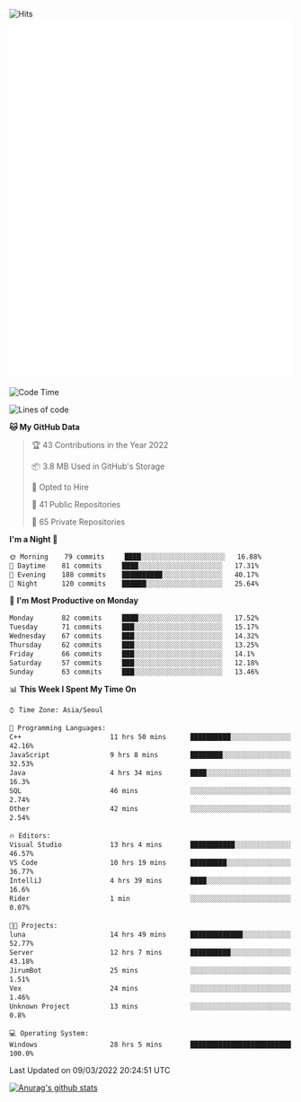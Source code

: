 ![Hits](https://hits.seeyoufarm.com/api/count/incr/badge.svg?url=https%3A%2F%2Fgithub.com%2Fkokose1234&count_bg=%2379C83D&title_bg=%23555555&icon=apple.svg&icon_color=%23E7E7E7&title=hits&edge_flat=false)
<br/>
![Metrics](https://github.com/kokose1234/kokose1234/blob/main/github-metrics.svg)

<!--START_SECTION:waka-->
![Code Time](http://img.shields.io/badge/Code%20Time-554%20hrs%2057%20mins-blue)

![Lines of code](https://img.shields.io/badge/From%20Hello%20World%20I%27ve%20Written-10%20Million%20lines%20of%20code-blue)

**🐱 My GitHub Data** 

> 🏆 43 Contributions in the Year 2022
 > 
> 📦 3.8 MB Used in GitHub's Storage 
 > 
> 💼 Opted to Hire
 > 
> 📜 41 Public Repositories 
 > 
> 🔑 65 Private Repositories  
 > 
**I'm a Night 🦉** 

```text
🌞 Morning    79 commits     ████░░░░░░░░░░░░░░░░░░░░░   16.88% 
🌆 Daytime    81 commits     ████░░░░░░░░░░░░░░░░░░░░░   17.31% 
🌃 Evening    188 commits    ██████████░░░░░░░░░░░░░░░   40.17% 
🌙 Night      120 commits    ██████░░░░░░░░░░░░░░░░░░░   25.64%

```
📅 **I'm Most Productive on Monday** 

```text
Monday       82 commits     ████░░░░░░░░░░░░░░░░░░░░░   17.52% 
Tuesday      71 commits     ███░░░░░░░░░░░░░░░░░░░░░░   15.17% 
Wednesday    67 commits     ███░░░░░░░░░░░░░░░░░░░░░░   14.32% 
Thursday     62 commits     ███░░░░░░░░░░░░░░░░░░░░░░   13.25% 
Friday       66 commits     ███░░░░░░░░░░░░░░░░░░░░░░   14.1% 
Saturday     57 commits     ███░░░░░░░░░░░░░░░░░░░░░░   12.18% 
Sunday       63 commits     ███░░░░░░░░░░░░░░░░░░░░░░   13.46%

```


📊 **This Week I Spent My Time On** 

```text
⌚︎ Time Zone: Asia/Seoul

💬 Programming Languages: 
C++                      11 hrs 50 mins      ██████████░░░░░░░░░░░░░░░   42.16% 
JavaScript               9 hrs 8 mins        ████████░░░░░░░░░░░░░░░░░   32.53% 
Java                     4 hrs 34 mins       ████░░░░░░░░░░░░░░░░░░░░░   16.3% 
SQL                      46 mins             ░░░░░░░░░░░░░░░░░░░░░░░░░   2.74% 
Other                    42 mins             ░░░░░░░░░░░░░░░░░░░░░░░░░   2.54%

🔥 Editors: 
Visual Studio            13 hrs 4 mins       ███████████░░░░░░░░░░░░░░   46.57% 
VS Code                  10 hrs 19 mins      █████████░░░░░░░░░░░░░░░░   36.77% 
IntelliJ                 4 hrs 39 mins       ████░░░░░░░░░░░░░░░░░░░░░   16.6% 
Rider                    1 min               ░░░░░░░░░░░░░░░░░░░░░░░░░   0.07%

🐱‍💻 Projects: 
luna                     14 hrs 49 mins      █████████████░░░░░░░░░░░░   52.77% 
Server                   12 hrs 7 mins       ██████████░░░░░░░░░░░░░░░   43.18% 
JirumBot                 25 mins             ░░░░░░░░░░░░░░░░░░░░░░░░░   1.51% 
Vex                      24 mins             ░░░░░░░░░░░░░░░░░░░░░░░░░   1.46% 
Unknown Project          13 mins             ░░░░░░░░░░░░░░░░░░░░░░░░░   0.8%

💻 Operating System: 
Windows                  28 hrs 5 mins       █████████████████████████   100.0%

```


 Last Updated on 09/03/2022 20:24:51 UTC
<!--END_SECTION:waka-->

[![Anurag's github stats](https://github-readme-stats.vercel.app/api?username=kokose1234&theme=dracula)](https://github.com/anuraghazra/github-readme-stats)



	
